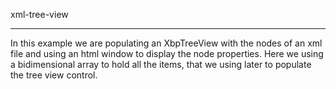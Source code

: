 xml-tree-view
  
----  
In this example we are populating an XbpTreeView with the nodes of an xml file and using an html window to display the node properties.
Here we using a bidimensional array to hold all the items, that we using later to populate the tree view control.
  
